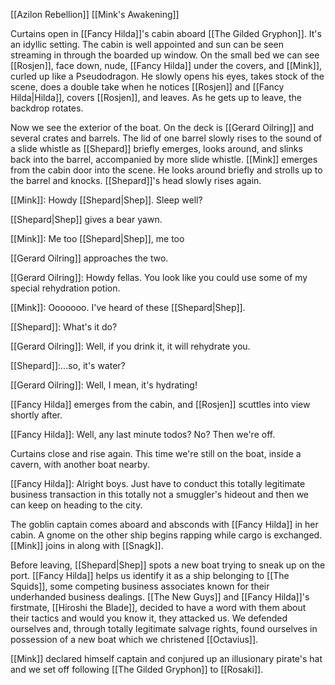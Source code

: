 [[Azilon Rebellion]]
[[Mink's Awakening]]

Curtains open in [[Fancy Hilda]]'s cabin aboard [[The Gilded Gryphon]]. It's an idyllic setting. The cabin is well appointed and sun can be seen streaming in through the boarded up window. On the small bed we can see [[Rosjen]], face down, nude, [[Fancy Hilda]] under the covers, and [[Mink]], curled up like a Pseudodragon. He slowly opens his eyes, takes stock of the scene, does a double take when he notices [[Rosjen]] and [[Fancy Hilda|Hilda]], covers [[Rosjen]], and leaves. As he gets up to leave, the backdrop rotates.

Now we see the exterior of the boat. On the deck is [[Gerard Oilring]] and several crates and barrels. The lid of one barrel slowly rises to the sound of a slide whistle as [[Shepard]] briefly emerges, looks around, and slinks back into the barrel, accompanied by more slide whistle. [[Mink]] emerges from the cabin door into the scene. He looks around briefly and strolls up to the barrel and knocks. [[Shepard]]'s head slowly rises again.

[[Mink]]: Howdy [[Shepard|Shep]]. Sleep well?

[[Shepard|Shep]] gives a bear yawn.

[[Mink]]: Me too [[Shepard|Shep]], me too 

[[Gerard Oilring]] approaches the two.

[[Gerard Oilring]]: Howdy fellas. You look like you could use some of my special rehydration potion.

[[Mink]]: Ooooooo. I've heard of these [[Shepard|Shep]]. 

[[Shepard]]: What's it do?

[[Gerard Oilring]]: Well, if you drink it, it will rehydrate you.

[[Shepard]]:...so, it's water?

[[Gerard Oilring]]: Well, I mean, it's hydrating!

[[Fancy Hilda]] emerges from the cabin, and [[Rosjen]] scuttles into view shortly after.

[[Fancy Hilda]]: Well, any last minute todos? No? Then we're off.

Curtains close and rise again. This time we're still on the boat, inside a cavern, with another boat nearby.

[[Fancy Hilda]]: Alright boys. Just have to conduct this totally legitimate business transaction in this totally not a smuggler's hideout and then we can keep on heading to the city.

The goblin captain comes aboard and absconds with [[Fancy Hilda]] in her cabin. A gnome on the other ship begins rapping while cargo is exchanged. [[Mink]] joins in along with [[Snagk]].

Before leaving, [[Shepard|Shep]] spots a new boat trying to sneak up on the port. [[Fancy Hilda]] helps us identify it as a ship belonging to [[The Squids]], some competing business associates known for their underhanded business dealings. [[The New Guys]] and [[Fancy Hilda]]'s firstmate, [[Hiroshi the Blade]], decided to have a word with them about their tactics and would you know it, they attacked us. We defended ourselves and, through totally legitimate salvage rights, found ourselves in possession of a new boat which we christened [[Octavius]].

[[Mink]] declared himself captain and conjured up an illusionary pirate's hat and we set off following [[The Gilded Gryphon]] to [[Rosaki]].